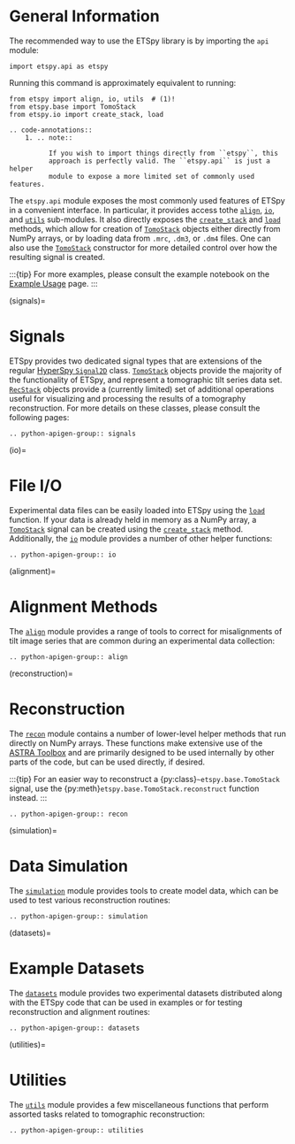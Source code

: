 # General Information

The recommended way to use the ETSpy library is by importing the
`api` module:

```
import etspy.api as etspy
```

Running this command is approximately equivalent to running:

```
from etspy import align, io, utils  # (1)!
from etspy.base import TomoStack
from etspy.io import create_stack, load
```

```{eval-rst}
.. code-annotations::
    1. .. note::

          If you wish to import things directly from ``etspy``, this
          approach is perfectly valid. The ``etspy.api`` is just a helper
          module to expose a more limited set of commonly used features.
```

The `etspy.api` module exposes the most commonly used features of ETSpy in a
convenient interface. In particular, it provides access tothe [`align`](alignment),
[`io`](io), and [`utils`](utilities) sub-modules. It also directly exposes
the [`create_stack`](#etspy.io.create_stack) and [`load`](#etspy.io.load) methods,
which allow for creation of [`TomoStack`](#etspy.base.TomoStack) objects either directly
from NumPy arrays, or by loading data from `.mrc`, `.dm3`, or `.dm4` files. One
can also use the [`TomoStack`](#etspy.base.TomoStack) constructor for more
detailed control over how the resulting signal is created.

:::{tip}
For more examples, please consult the example notebook on the 
[Example Usage](../examples) page.
:::

(signals)=

# Signals

ETSpy provides two dedicated signal types that are extensions of the regular
[HyperSpy `Signal2D`](inv:hyperspy#hyperspy.api.signals.Signal2D) class.
[`TomoStack`](#etspy.base.TomoStack) objects provide the majority of the
functionality of ETSpy, and represent a tomographic tilt series data set.
[`RecStack`](#etspy.base.RecStack) objects provide a (currently limited)
set of additional operations useful for visualizing and processing the
results of a tomography reconstruction. For more details on these classes,
please consult the following pages: 

```{eval-rst}
.. python-apigen-group:: signals
```

(io)=

# File I/O

Experimental data files can be easily loaded into ETSpy using the
[`load`](#etspy.io.load) function. If your data is already held
in memory as a NumPy array, a [`TomoStack`](#etspy.base.TomoStack)
signal can be created using the [`create_stack`](#etspy.io.create_stack)
method. Additionally, the [`io`](io) module provides a number of
other helper functions:

```{eval-rst}
.. python-apigen-group:: io

```

(alignment)=

# Alignment Methods

The [`align`](alignment) module provides a range of tools to correct
for misalignments of tilt image series that are common during an experimental
data collection:

```{eval-rst}
.. python-apigen-group:: align
```

(reconstruction)=

# Reconstruction

The [`recon`](reconstruction) module contains a number of lower-level helper
methods that run directly on NumPy arrays. These functions make extensive use
of the [ASTRA Toolbox](https://astra-toolbox.com) and are primarily designed to
be used internally by other parts of the code, but can be used directly, if desired.

:::{tip}
For an easier way to reconstruct a {py:class}`~etspy.base.TomoStack` signal, use the
{py:meth}`etspy.base.TomoStack.reconstruct` function instead.
:::

```{eval-rst}
.. python-apigen-group:: recon
```

(simulation)=

# Data Simulation

The [`simulation`](simulation) module provides tools to create model data, which can
be used to test various reconstruction routines:

```{eval-rst}
.. python-apigen-group:: simulation
```

(datasets)=

# Example Datasets

The [`datasets`](datasets) module provides two experimental datasets distributed
along with the ETSpy code that can be used in examples or for testing reconstruction
and alignment routines:

```{eval-rst}
.. python-apigen-group:: datasets
```

(utilities)=

# Utilities

The [`utils`](utilities) module provides a few miscellaneous functions that perform
assorted tasks related to tomographic reconstruction:

```{eval-rst}
.. python-apigen-group:: utilities
```
